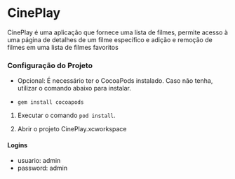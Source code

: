 # CinePlay

CinePlay é uma aplicação que fornece uma lista de filmes, permite acesso à uma página de detalhes de um filme específico e adição e remoção de filmes em uma lista de filmes favoritos


### Configuração do Projeto

- Opcional: É necessário ter o CocoaPods instalado. Caso não tenha, utilizar o comando abaixo para instalar.

- ```gem install cocoapods```

1. Executar o comando ```pod install```.

2. Abrir o projeto CinePlay.xcworkspace


#### Logins

- usuario: admin
- password: admin
